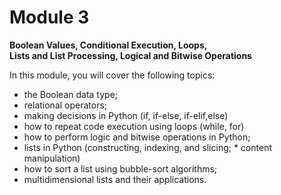 # Module 3

**Boolean Values, Conditional Execution, Loops,**  
**Lists and List Processing, Logical and Bitwise Operations**  

In this module, you will cover the following topics:

* the Boolean data type;
* relational operators;
* making decisions in Python (if, if-else, if-elif,else)
* how to repeat code execution using loops (while, for)
* how to perform logic and bitwise operations in Python;
* lists in Python (constructing, indexing, and slicing; * content manipulation)
* how to sort a list using bubble-sort algorithms;
* multidimensional lists and their applications.